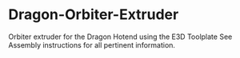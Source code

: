 # Dragon-Orbiter-Extruder
Orbiter extruder for the Dragon Hotend using the E3D Toolplate
See Assembly instructions for all pertinent information.
